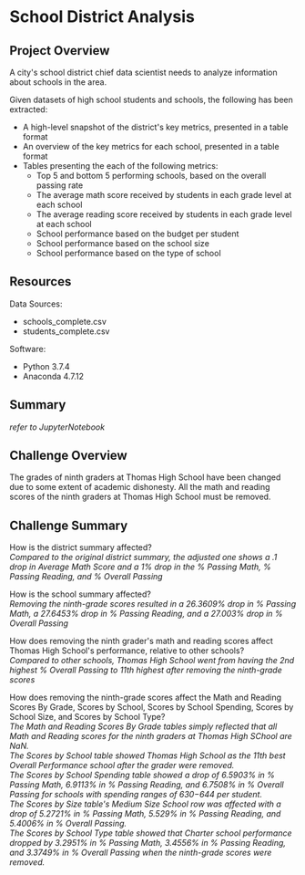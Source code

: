 # School District Analysis

## Project Overview
A city's school district chief data scientist needs to analyze information about schools in the area.

Given datasets of high school students and schools, the following has been extracted:
- A high-level snapshot of the district's key metrics, presented in a table format
- An overview of the key metrics for each school, presented in a table format
- Tables presenting the each of the following metrics:
	+ Top 5 and bottom 5 performing schools, based on the overall passing rate
	+ The average math score received by students in each grade level at each school
	+ The average reading score received by students in each grade level at each school
	+ School performance based on the budget per student
	+ School performance based on the school size
	+ School performance based on the type of school


## Resources
Data Sources:
- schools_complete.csv
- students_complete.csv

Software:  
- Python 3.7.4
- Anaconda 4.7.12

## Summary
*refer to JupyterNotebook*

## Challenge Overview
The grades of ninth graders at Thomas High School have been changed due to some extent of academic dishonesty. All the math and reading scores of the ninth graders at Thomas High School must be removed.

## Challenge Summary
How is the district summary affected?  
*Compared to the original district summary, the adjusted one shows a .1 drop in Average Math Score and a 1% drop in the % Passing Math, % Passing Reading, and % Overall Passing*

How is the school summary affected?  
*Removing the ninth-grade scores resulted in a 26.3609% drop in % Passing Math, a 27.6453% drop in % Passing Reading, and a 27.003% drop in % Overall Passing*

How does removing the ninth grader's math and reading scores affect Thomas High School's performance, relative to other schools?  
*Compared to other schools, Thomas High School went from having the 2nd highest % Overall Passing to 11th highest after removing the ninth-grade scores*

How does removing the ninth-grade scores affect the Math and Reading Scores By Grade, Scores by School, Scores by School Spending, Scores by School Size, and Scores by School Type?  
*The Math and Reading Scores By Grade tables simply reflected that all Math and Reading scores for the ninth graders at Thomas High SChool are NaN.*  
*The Scores by School table showed Thomas High School as the 11th best Overall Performance school after the grader were removed.*  
*The Scores by School Spending table showed a drop of 6.5903% in % Passing Math, 6.9113% in % Passing Reading, and 6.7508% in % Overall Passing for schools with spending ranges of $630-$644 per student.*  
*The Scores by Size table's Medium Size School row was affected with a drop of 5.2721% in % Passing Math, 5.529% in % Passing Reading, and 5.4006% in % Overall Passing.*  
*The Scores by School Type table showed that Charter school performance dropped by 3.2951% in % Passing Math, 3.4556% in % Passing Reading, and 3.3749% in % Overall Passing when the ninth-grade scores were removed.*



